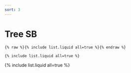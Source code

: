 ```yaml
---
sort: 3
---
```


# Tree SB

```
{% raw %}{% include list.liquid all=true %}{% endraw %}

{% include list.liquid all=true %}
```

{% include list.liquid all=true %}
